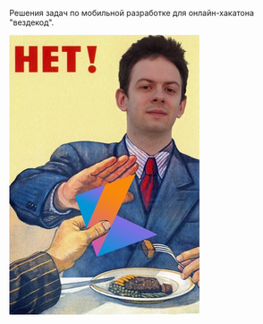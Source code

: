 Решения задач по мобильной разработке для онлайн-хакатона "вездекод".

![Котлин так себе язык](/kotlin_gvn.jpg)